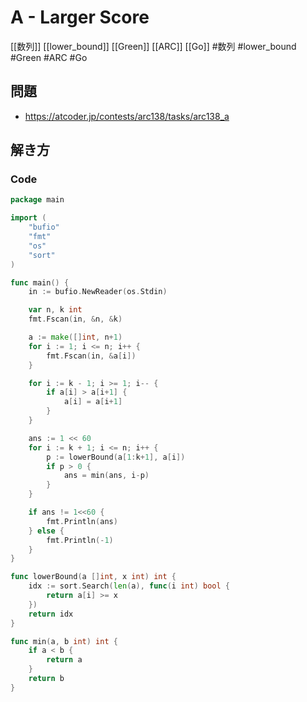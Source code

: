 # A - Larger Score
[[数列]] [[lower_bound]] [[Green]] [[ARC]] [[Go]]
#数列 #lower_bound #Green #ARC #Go 

## 問題
- https://atcoder.jp/contests/arc138/tasks/arc138_a

## 解き方
### Code
```go
package main

import (
	"bufio"
	"fmt"
	"os"
	"sort"
)

func main() {
	in := bufio.NewReader(os.Stdin)

	var n, k int
	fmt.Fscan(in, &n, &k)

	a := make([]int, n+1)
	for i := 1; i <= n; i++ {
		fmt.Fscan(in, &a[i])
	}

	for i := k - 1; i >= 1; i-- {
		if a[i] > a[i+1] {
			a[i] = a[i+1]
		}
	}

	ans := 1 << 60
	for i := k + 1; i <= n; i++ {
		p := lowerBound(a[1:k+1], a[i])
		if p > 0 {
			ans = min(ans, i-p)
		}
	}

	if ans != 1<<60 {
		fmt.Println(ans)
	} else {
		fmt.Println(-1)
	}
}

func lowerBound(a []int, x int) int {
	idx := sort.Search(len(a), func(i int) bool {
		return a[i] >= x
	})
	return idx
}

func min(a, b int) int {
	if a < b {
		return a
	}
	return b
}
```